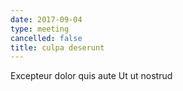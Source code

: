 ```yaml
---
date: 2017-09-04
type: meeting
cancelled: false
title: culpa deserunt
---
```

Excepteur dolor quis aute Ut ut nostrud